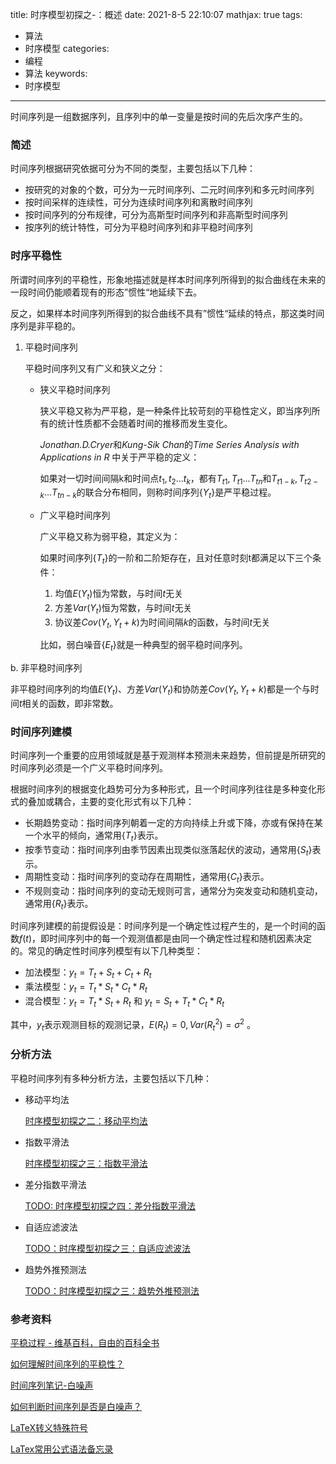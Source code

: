 title: 时序模型初探之-：概述
date: 2021-8-5 22:10:07
mathjax: true
tags:
- 算法
- 时序模型
categories:
- 编程
- 算法
keywords:
- 时序模型

---

时间序列是一组数据序列，且序列中的单一变量是按时间的先后次序产生的。

### 简述

时间序列根据研究依据可分为不同的类型，主要包括以下几种：

- 按研究的对象的个数，可分为一元时间序列、二元时间序列和多元时间序列
- 按时间采样的连续性，可分为连续时间序列和离散时间序列
- 按时间序列的分布规律，可分为高斯型时间序列和非高斯型时间序列
- 按序列的统计特性，可分为平稳时间序列和非平稳时间序列

<!-- more -->

### 时序平稳性

所谓时间序列的平稳性，形象地描述就是样本时间序列所得到的拟合曲线在未来的一段时间仍能顺着现有的形态”惯性“地延续下去。 

反之，如果样本时间序列所得到的拟合曲线不具有”惯性“延续的特点，那这类时间序列是非平稳的。

1. 平稳时间序列
    
    平稳时间序列又有广义和狭义之分：
    
    - 狭义平稳时间序列
        
        狭义平稳又称为严平稳，是一种条件比较苛刻的平稳性定义，即当序列所有的统计性质都不会随着时间的推移而发生变化。
        
        *Jonathan.D.Cryer*和*Kung-Sik Chan*的*Time Series Analysis with Applications in R* 中关于严平稳的定义：
        
        如果对一切时间间隔k和时间点$t_1,t_2...t_k$，都有$T_{t1},T_{t1}...T_{tn}$和$T_{t1-k},T_{t2-k}...T_{tn-k}$的联合分布相同，则称时间序列$\{Y_t\}$是严平稳过程。
        
    - 广义平稳时间序列
        
        广义平稳又称为弱平稳，其定义为：
        
        如果时间序列$\{T_t\}$的一阶和二阶矩存在，且对任意时刻t都满足以下三个条件：
        
        1. 均值$E(Y_t)$恒为常数，与时间$t$无关
        2. 方差$Var(Y_t)$恒为常数，与时间$t$无关
        3. 协议差$Cov(Y_t,Y_t + k)$为时间间隔$k$的函数，与时间$t$无关
        
        比如，弱白噪音$\{E_t\}$就是一种典型的弱平稳时间序列。
        

b. 非平稳时间序列

非平稳时间序列的均值$E(Y_t)$、方差$Var(Y_t)$和协防差$Cov(Y_t, Y_t + k)$都是一个与时间$t$相关的函数，即非常数。

### 时间序列建模

时间序列一个重要的应用领域就是基于观测样本预测未来趋势，但前提是所研究的时间序列必须是一个广义平稳时间序列。

根据时间序列的根据变化趋势可分为多种形式，且一个时间序列往往是多种变化形式的叠加或耦合，主要的变化形式有以下几种：

- 长期趋势变动：指时间序列朝着一定的方向持续上升或下降，亦或有保持在某一个水平的倾向，通常用$\{T_t\}$表示。
- 按季节变动：指时间序列由季节因素出现类似涨落起伏的波动，通常用$\{S_t\}$表示。
- 周期性变动：指时间序列的变动存在周期性，通常用$\{C_t\}$表示。
- 不规则变动：指时间序列的变动无规则可言，通常分为突发变动和随机变动，通常用$\{R_t\}$表示。

时间序列建模的前提假设是：时间序列是一个确定性过程产生的，是一个时间的函数$f(t)$，即时间序列中的每一个观测值都是由同一个确定性过程和随机因素决定的。常见的确定性时间序列模型有以下几种类型：

- 加法模型：$y_t = T_t + S_t + C_t + R_t$
- 乘法模型：$y_t = T_t * S_t * C_t * R_t$
- 混合模型：$y_t = T_t * S_t + R_t$ 和 $y_t = S_t + T_t * C_t * R_t$

 其中，$y_t$表示观测目标的观测记录，$E(R_t) = 0, Var(R_t^2) = σ^2$ 。

### 分析方法

 平稳时间序列有多种分析方法，主要包括以下几种：

- 移动平均法
    
    [时序模型初探之二：移动平均法](/2021/08/07/时序模型初探之二：移动平均法) 
    
- 指数平滑法
    
    [时序模型初探之三：指数平滑法](/2021/08/11/时序模型初探之三：指数平滑法) 
    
- 差分指数平滑法
    
    [TODO: 时序模型初探之四：差分指数平滑法]()
    
- 自适应滤波法
    
    [TODO：时序模型初探之三：自适应滤波法](/2021/08/11/时序模型初探之三：指数平滑法)
    
- 趋势外推预测法
    
    [TODO：时序模型初探之三：趋势外推预测法](/2021/08/11/时序模型初探之三：指数平滑法)
    

### 参考资料

[平稳过程 - 维基百科，自由的百科全书](https://zh.wikipedia.org/wiki/%E5%B9%B3%E7%A8%B3%E8%BF%87%E7%A8%8B)

[如何理解时间序列的平稳性？](https://zhuanlan.zhihu.com/p/64757964)

[时间序列笔记-白噪声](https://www.jianshu.com/p/754243217327)

[如何判断时间序列是否是白噪声？](https://www.zhihu.com/question/27696517)

[LaTeX转义特殊符号](https://www.cnblogs.com/litifeng/p/11663716.html#:~:text=%E8%BD%AC%E4%B9%89%E5%AD%97%E7%AC%A6%20%E5%9C%A8LaTeX%E4%B8%AD%E6%9C%89%E4%B8%80%E4%BA%9B%E7%AC%A6%E5%8F%B7%E8%A2%AB%E7%94%A8%E4%BA%8E%E7%89%B9%E6%AE%8A%E7%9A%84%E7%94%A8%E9%80%94%EF%BC%8C%E5%A6%82,%5C%20backslash%20%E7%AC%A6%E5%8F%B7%E8%A2%AB%E7%94%A8%E4%BA%8E%E5%91%BD%E4%BB%A4%E7%9A%84%E8%BD%AC%E4%B9%89%EF%BC%8C%E7%9B%B4%E6%8E%A5%E5%9C%A8LaTeX%E4%B8%AD%E8%BE%93%E5%85%A5%E8%BF%99%E4%BA%9B%E7%AC%A6%E5%8F%B7%E6%98%AF%E6%97%A0%E6%B3%95%E6%AD%A3%E7%A1%AE%E5%BE%97%E5%88%B0%E8%BF%99%E4%BA%9B%E7%AC%A6%E5%8F%B7%E7%9A%84%EF%BC%8C%E7%94%9A%E8%87%B3%E4%BC%9A%E5%BC%95%E8%B5%B7LaTeX%E7%9A%84%E6%8A%A5%E9%94%99%E3%80%82)

[LaTex常用公式语法备忘录](https://zhuanlan.zhihu.com/p/158773598)